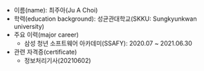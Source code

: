 - 이름(name): 최주아(Ju A Choi)
- 학력(education background): 성균관대학교(SKKU: Sungkyunkwan university)
- 주요 이력(major career)
  - 삼성 청년 소프트웨어 아카데미(SSAFY): 2020.07 ~ 2021.06.30
- 관련 자격증(certificate)
  - 정보처리기사(20210602)